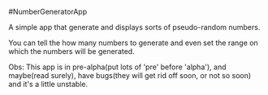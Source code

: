#NumberGeneratorApp

A simple app that generate and displays sorts of pseudo-random numbers.

You can tell the how many numbers to generate and even set the range on which the numbers will be generated.

Obs: This app is in pre-alpha(put lots of 'pre' before 'alpha'), and maybe(read surely), have bugs(they will get rid off soon, or not so soon) and it's a little unstable.
